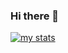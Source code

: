 ### Hi there 👋

[![my stats](https://github-readme-stats.vercel.app/api?username=sobhanzadehali)](https://github.com/anuraghazra/github-readme-stats)
